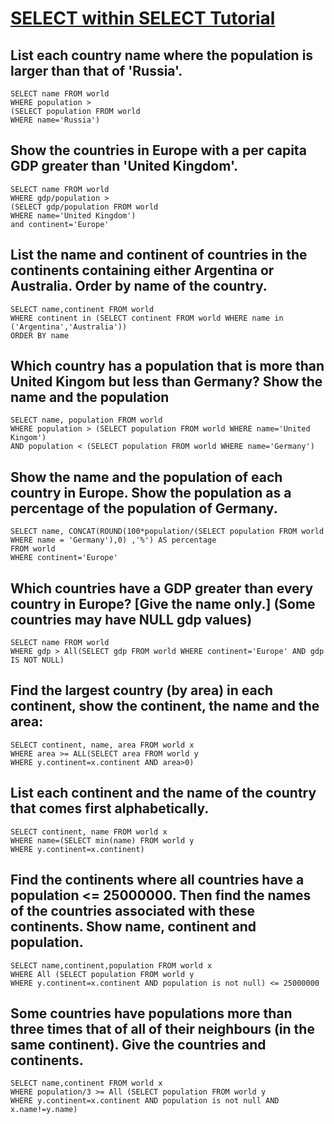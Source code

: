 # [SELECT within SELECT Tutorial](https://sqlzoo.net/wiki/SELECT_within_SELECT_Tutorial)

## List each country name where the population is larger than that of 'Russia'.

    SELECT name FROM world
    WHERE population >
    (SELECT population FROM world
    WHERE name='Russia')

## Show the countries in Europe with a per capita GDP greater than 'United Kingdom'.

    SELECT name FROM world
    WHERE gdp/population >
    (SELECT gdp/population FROM world
    WHERE name='United Kingdom') 
    and continent='Europe'
    
## List the name and continent of countries in the continents containing either Argentina or Australia. Order by name of the country.     

    SELECT name,continent FROM world
    WHERE continent in (SELECT continent FROM world WHERE name in ('Argentina','Australia'))
    ORDER BY name

## Which country has a population that is more than United Kingom but less than Germany? Show the name and the population

    SELECT name, population FROM world
    WHERE population > (SELECT population FROM world WHERE name='United Kingom')
    AND population < (SELECT population FROM world WHERE name='Germany')

## Show the name and the population of each country in Europe. Show the population as a percentage of the population of Germany.

    SELECT name, CONCAT(ROUND(100*population/(SELECT population FROM world WHERE name = 'Germany'),0) ,'%') AS percentage 
    FROM world
    WHERE continent='Europe'
        
## Which countries have a GDP greater than every country in Europe? [Give the name only.] (Some countries may have NULL gdp values)

    SELECT name FROM world
    WHERE gdp > All(SELECT gdp FROM world WHERE continent='Europe' AND gdp IS NOT NULL)

## Find the largest country (by area) in each continent, show the continent, the name and the area:

    SELECT continent, name, area FROM world x
    WHERE area >= ALL(SELECT area FROM world y
    WHERE y.continent=x.continent AND area>0)
    
## List each continent and the name of the country that comes first alphabetically.
    
    SELECT continent, name FROM world x
    WHERE name=(SELECT min(name) FROM world y
    WHERE y.continent=x.continent)

## Find the continents where all countries have a population <= 25000000. Then find the names of the countries associated with these continents. Show name, continent and population.

    SELECT name,continent,population FROM world x
    WHERE All (SELECT population FROM world y
    WHERE y.continent=x.continent AND population is not null) <= 25000000

## Some countries have populations more than three times that of all of their neighbours (in the same continent). Give the countries and continents.

    SELECT name,continent FROM world x
    WHERE population/3 >= All (SELECT population FROM world y
    WHERE y.continent=x.continent AND population is not null AND x.name!=y.name) 
